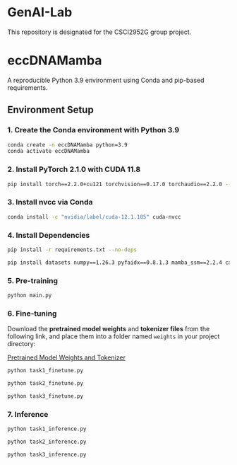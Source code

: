 # GenAI-Lab

This repository is designated for the CSCI2952G group project.

# eccDNAMamba

A reproducible Python 3.9 environment using Conda and pip-based requirements.

## Environment Setup

### 1. Create the Conda environment with Python 3.9

```bash
conda create -n eccDNAMamba python=3.9
conda activate eccDNAMamba
```

### 2. Install PyTorch 2.1.0 with CUDA 11.8

```bash
pip install torch==2.2.0+cu121 torchvision==0.17.0 torchaudio==2.2.0 --index-url https://download.pytorch.org/whl/cu121
```

### 3. Install nvcc via Conda

```bash
conda install -c "nvidia/label/cuda-12.1.105" cuda-nvcc
```

### 4. Install Dependencies

```bash
pip install -r requirements.txt --no-deps
```
```bash
pip install datasets numpy==1.26.3 pyfaidx==0.8.1.3 mamba_ssm==2.2.4 causal_conv1d==1.5.0.post8 --no-cache-dir --no-build-isolation
```

### 5. Pre-training
```bash
python main.py
```

### 6. Fine-tuning

Download the **pretrained model weights** and **tokenizer files** from the following link, and place them into a folder named `weights` in your project directory:

[Pretrained Model Weights and Tokenizer](https://drive.google.com/drive/folders/1JUrzrE01Ud0Im7nSv0kJxpPlH6ub8GMd?usp=sharing)

```bash
python task1_finetune.py
```
```bash
python task2_finetune.py
```
```bash
python task3_finetune.py
```
### 7. Inference

```bash
python task1_inference.py
```
```bash
python task2_inference.py
```
```bash
python task3_inference.py
```
